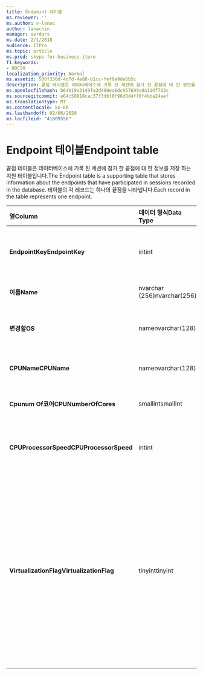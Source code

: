 ```yaml
---
title: Endpoint 테이블
ms.reviewer: ''
ms.author: v-lanac
author: lanachin
manager: serdars
ms.date: 2/1/2018
audience: ITPro
ms.topic: article
ms.prod: skype-for-business-itpro
f1.keywords:
- NOCSH
localization_priority: Normal
ms.assetid: 500f330d-4d7d-4e88-b1cc-fef9a9de6b5c
description: 끝점 테이블은 데이터베이스에 기록 된 세션에 참가 한 끝점에 대 한 정보를 저장 하는 지원 테이블입니다. 테이블의 각 레코드는 하나의 끝점을 나타냅니다.
ms.openlocfilehash: b64b19a3149fa3d490ea8dc957699c0a114f763c
ms.sourcegitcommit: e64c50818cac37f3d6f0f96d0d4ff0f4bba24aef
ms.translationtype: MT
ms.contentlocale: ko-KR
ms.lasthandoff: 02/06/2020
ms.locfileid: "41809556"
---
```

# <a name="endpoint-table"></a><span data-ttu-id="f54d0-104">Endpoint 테이블</span><span class="sxs-lookup"><span data-stu-id="f54d0-104">Endpoint table</span></span>
 
<span data-ttu-id="f54d0-105">끝점 테이블은 데이터베이스에 기록 된 세션에 참가 한 끝점에 대 한 정보를 저장 하는 지원 테이블입니다.</span><span class="sxs-lookup"><span data-stu-id="f54d0-105">The Endpoint table is a supporting table that stores information about the endpoints that have participated in sessions recorded in the database.</span></span> <span data-ttu-id="f54d0-106">테이블의 각 레코드는 하나의 끝점을 나타냅니다.</span><span class="sxs-lookup"><span data-stu-id="f54d0-106">Each record in the table represents one endpoint.</span></span>
  
|<span data-ttu-id="f54d0-107">**열**</span><span class="sxs-lookup"><span data-stu-id="f54d0-107">**Column**</span></span>|<span data-ttu-id="f54d0-108">**데이터 형식**</span><span class="sxs-lookup"><span data-stu-id="f54d0-108">**Data Type**</span></span>|<span data-ttu-id="f54d0-109">**키/인덱스**</span><span class="sxs-lookup"><span data-stu-id="f54d0-109">**Key/Index**</span></span>|<span data-ttu-id="f54d0-110">**세부적인**</span><span class="sxs-lookup"><span data-stu-id="f54d0-110">**Details**</span></span>|
|:-----|:-----|:-----|:-----|
|<span data-ttu-id="f54d0-111">**EndpointKey**</span><span class="sxs-lookup"><span data-stu-id="f54d0-111">**EndpointKey**</span></span> <br/> |<span data-ttu-id="f54d0-112">int</span><span class="sxs-lookup"><span data-stu-id="f54d0-112">int</span></span>  <br/> |<span data-ttu-id="f54d0-113">주요한</span><span class="sxs-lookup"><span data-stu-id="f54d0-113">Primary</span></span>  <br/> |<span data-ttu-id="f54d0-114">이 끝점을 식별 하는 고유 번호입니다.</span><span class="sxs-lookup"><span data-stu-id="f54d0-114">Unique number identifying this endpoint.</span></span>  <br/> |
|<span data-ttu-id="f54d0-115">**이름**</span><span class="sxs-lookup"><span data-stu-id="f54d0-115">**Name**</span></span> <br/> |<span data-ttu-id="f54d0-116">nvarchar (256)</span><span class="sxs-lookup"><span data-stu-id="f54d0-116">nvarchar(256)</span></span>  <br/> |<span data-ttu-id="f54d0-117">독특한</span><span class="sxs-lookup"><span data-stu-id="f54d0-117">Unique</span></span>  <br/> |<span data-ttu-id="f54d0-118">끝점 이름입니다.</span><span class="sxs-lookup"><span data-stu-id="f54d0-118">Endpoint name.</span></span>  <br/> |
|<span data-ttu-id="f54d0-119">**변경할**</span><span class="sxs-lookup"><span data-stu-id="f54d0-119">**OS**</span></span> <br/> |<span data-ttu-id="f54d0-120">name</span><span class="sxs-lookup"><span data-stu-id="f54d0-120">nvarchar(128)</span></span>  <br/> | <br/> |<span data-ttu-id="f54d0-121">끝점의 OS (운영 체제)입니다.</span><span class="sxs-lookup"><span data-stu-id="f54d0-121">Operating system (OS) of the endpoint.</span></span>  <br/> |
|<span data-ttu-id="f54d0-122">**CPUName**</span><span class="sxs-lookup"><span data-stu-id="f54d0-122">**CPUName**</span></span> <br/> |<span data-ttu-id="f54d0-123">name</span><span class="sxs-lookup"><span data-stu-id="f54d0-123">nvarchar(128)</span></span>  <br/> ||<span data-ttu-id="f54d0-124">끝점의 CPU 이름입니다.</span><span class="sxs-lookup"><span data-stu-id="f54d0-124">CPU name of the endpoint.</span></span>  <br/> |
|<span data-ttu-id="f54d0-125">**Cpunum Of코어**</span><span class="sxs-lookup"><span data-stu-id="f54d0-125">**CPUNumberOfCores**</span></span> <br/> |<span data-ttu-id="f54d0-126">smallint</span><span class="sxs-lookup"><span data-stu-id="f54d0-126">smallint</span></span>  <br/> ||<span data-ttu-id="f54d0-127">끝점의 CPU 코어 수입니다.</span><span class="sxs-lookup"><span data-stu-id="f54d0-127">Number of CPU cores of the endpoint.</span></span>  <br/> |
|<span data-ttu-id="f54d0-128">**CPUProcessorSpeed**</span><span class="sxs-lookup"><span data-stu-id="f54d0-128">**CPUProcessorSpeed**</span></span> <br/> |<span data-ttu-id="f54d0-129">int</span><span class="sxs-lookup"><span data-stu-id="f54d0-129">int</span></span>  <br/> ||<span data-ttu-id="f54d0-130">끝점의 CPU 프로세서 속도입니다.</span><span class="sxs-lookup"><span data-stu-id="f54d0-130">CPU processor speed of the endpoint.</span></span>  <br/> |
|<span data-ttu-id="f54d0-131">**VirtualizationFlag**</span><span class="sxs-lookup"><span data-stu-id="f54d0-131">**VirtualizationFlag**</span></span> <br/> |<span data-ttu-id="f54d0-132">tinyint</span><span class="sxs-lookup"><span data-stu-id="f54d0-132">tinyint</span></span>  <br/> || <span data-ttu-id="f54d0-133">시스템이 가상화 된 환경에서 실행 되 고 있는지를 나타내는 비트 플래그입니다.</span><span class="sxs-lookup"><span data-stu-id="f54d0-133">Bit flag that indicates if the system is running in a virtualized environment:</span></span> <br/>  <span data-ttu-id="f54d0-134">0x0000e-없음</span><span class="sxs-lookup"><span data-stu-id="f54d0-134">0x0000 - None</span></span> <br/>  <span data-ttu-id="f54d0-135">0x0001-HyperV</span><span class="sxs-lookup"><span data-stu-id="f54d0-135">0x0001 - HyperV</span></span> <br/>  <span data-ttu-id="f54d0-136">0x0002-VMWare</span><span class="sxs-lookup"><span data-stu-id="f54d0-136">0x0002 - VMWare</span></span> <br/>  <span data-ttu-id="f54d0-137">0x0004-가상 PC</span><span class="sxs-lookup"><span data-stu-id="f54d0-137">0x0004 - Virtual PC</span></span> <br/>  <span data-ttu-id="f54d0-138">0x0008-Xen PC</span><span class="sxs-lookup"><span data-stu-id="f54d0-138">0x0008 - Xen PC</span></span> <br/> |
   

